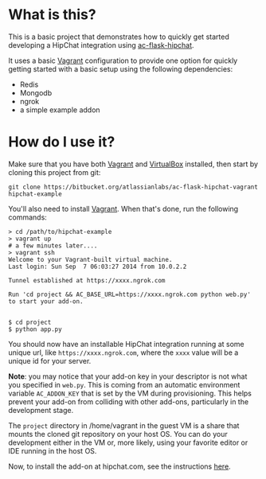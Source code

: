 # What is this?

This is a basic project that demonstrates how to quickly get started developing a HipChat integration using 
[ac-flask-hipchat](https://bitbucket.org/atlassianlabs/ac-flask-hipchat).

It uses a basic [Vagrant](https://www.vagrantup.com) configuration to provide one option for quickly getting started 
with a basic setup using the following dependencies:

* Redis 
* Mongodb 
* ngrok 
* a simple example addon

# How do I use it?

Make sure that you have both [Vagrant](https://www.vagrantup.com/downloads.html) and 
[VirtualBox](https://www.virtualbox.org/wiki/Downloads) installed, then start by cloning this project from git:

```
git clone https://bitbucket.org/atlassianlabs/ac-flask-hipchat-vagrant hipchat-example
```

You'll also need to install [Vagrant](https://www.vagrantup.com).  When that's done, run the following commands:

```
> cd /path/to/hipchat-example
> vagrant up
# a few minutes later....
> vagrant ssh
Welcome to your Vagrant-built virtual machine.
Last login: Sun Sep  7 06:03:27 2014 from 10.0.2.2

Tunnel established at https://xxxx.ngrok.com

Run 'cd project && AC_BASE_URL=https://xxxx.ngrok.com python web.py' to start your add-on.


$ cd project
$ python app.py
```

You should now have an installable HipChat integration running at some unique url, like `https://xxxx.ngrok.com`, 
where the `xxxx` value will be a unique id for your server.

__Note__: you may notice that your add-on key in your descriptor is not what you specified in `web.py`.  This is 
coming from an automatic environment variable `AC_ADDON_KEY` that is set by the VM during provisioning.  This helps
prevent your add-on from colliding with other add-ons, particularly in the development stage.

The `project` directory in /home/vagrant in the guest VM is a share that mounts the cloned git repository on your host 
OS.  You can do your development either in the VM or, more likely, using your favorite editor or IDE running in the host OS.

Now, to install the add-on at hipchat.com, see the instructions [here](https://api.hipchat.com/docs/apiv2/addons).
